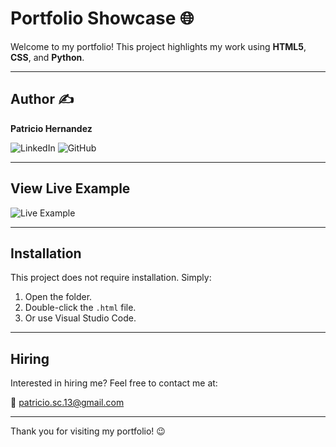 # Portfolio Showcase 🌐

Welcome to my portfolio! This project highlights my work using **HTML5**, **CSS**, and **Python**.

---

## Author ✍️
**Patricio Hernandez**

<a href="https://www.linkedin.com/in/patricio-sleeping-forest/" target="_blank" style="text-decoration: none;">
  <img src="https://img.shields.io/badge/LinkedIn-Patricio%20Hernandez-blue" alt="LinkedIn">
</a>
<a href="https://github.com/Moscuf/My-Portfolio-" target="_blank" style="text-decoration: none;">
  <img src="https://img.shields.io/badge/GitHub-Portfolio%20Moscuf-green" alt="GitHub">
</a>

---

## View Live Example
<a href="https://moscuf.github.io/My-Portfolio-/" target="_blank" style="text-decoration: none;">
  <img src="https://img.shields.io/badge/GitHub%20Pages-View%20Live%20Example-brightgreen" alt="Live Example">
</a>

---

## Installation
This project does not require installation. Simply:

1. Open the folder.
2. Double-click the `.html` file.
3. Or use Visual Studio Code.

---

## Hiring
Interested in hiring me? Feel free to contact me at:

📧 [patricio.sc.13@gmail.com](mailto:patricio.sc.13@gmail.com)

---

Thank you for visiting my portfolio! 😉


